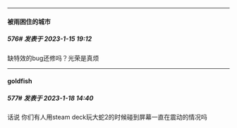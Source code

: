 

*****

####  被雨困住的城市  
##### 576#       发表于 2023-1-15 19:12

缺特效的bug还修吗？光荣是真烦



*****

####  goldfish  
##### 577#       发表于 2023-1-18 14:40

话说 你们有人用steam deck玩大蛇2的时候碰到屏幕一直在震动的情况吗

